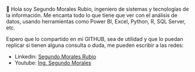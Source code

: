 👋 Hola soy Segundo Morales Rubio, ingeniero de sistemas y tecnologías de la información.
Me encanta todo lo que tiene que ver con el análisis de datos, usando herramientas como Power BI, Excel, Python, R, SQL Server, etc.

Espero que lo compartido en mi GITHUB, sea de utilidad y que lo puedan replicar si tienen alguna consulta o duda, me pueden escribir a las redes:

- Linkedin: [Segundo Morales Rubio](https://www.linkedin.com/in/segundomoralesr/)
- Youtube: [Ing. Segundo Morales](https://www.youtube.com/channel/UCH45AxCJHSBLlpk5ii9HzsQ)

<!---
Ingsmoralesr/Ingsmoralesr is a ✨ special ✨ repository because its `README.md` (this file) appears on your GitHub profile.
You can click the Preview link to take a look at your changes.
--->
